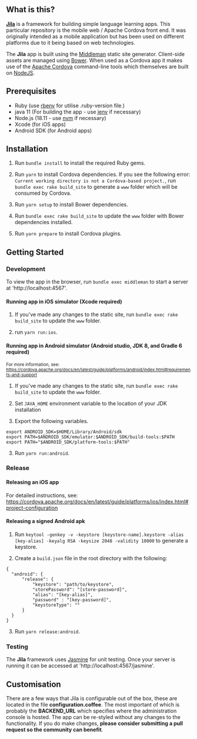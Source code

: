 ## What is this?

[**Jila**](http://jilaframework.github.io) is a framework for building simple language learning apps. This particular repository is the mobile web / Apache Cordova front end. It was originally intended as a mobile application but has been used on different platforms due to it being based on web technologies.

The **Jila** app is built using the [Middleman](http://middlemanapp.com) static site generator. Client-side assets are managed using [Bower](http://bower.io/). When used as a Cordova app it makes use of the [Apache Cordova](http://cordova.apache.org/) command-line tools which themselves are built on [NodeJS](http://nodejs.org/).

## Prerequisites

- Ruby (use [rbenv](https://github.com/rbenv/rbenv?tab=readme-ov-file#installation) for utilise .ruby-version file.)
- java 11 (For building the app - use [jenv](https://www.jenv.be/) if necessary)
- Node.js (18.11 - use [nvm](https://github.com/nvm-sh/nvm) if necessary)
- Xcode (for iOS apps)
- Android SDK (for Android apps)

## Installation
1. Run `bundle install` to install the required Ruby gems.

2. Run `yarn` to install Cordova dependencies. If you see the following error: `Current working directory is not a Cordova-based project.`, run `bundle exec rake build_site` to generate a `www` folder which will be consumed by Cordova.

3. Run `yarn setup` to install Bower dependencies.

4. Run `bundle exec rake build_site` to update the `www` folder with Bower dependencies installed.

5. Run `yarn prepare` to install Cordova plugins.

## Getting Started

### Development
To view the app in the browser, run `bundle exec middleman` to start a server at 'http://localhost:4567'.

#### Running app in iOS simulator (Xcode required)
1. If you've made any changes to the static site, run `bundle exec rake build_site` to update the `www` folder.

2. run `yarn run:ios`.

#### Running app in Android simulator (Android studio, JDK 8, and Gradle 6 required)
<sup>For more information, see: https://cordova.apache.org/docs/en/latest/guide/platforms/android/index.html#requirements-and-support</sup>
1. If you've made any changes to the static site, run `bundle exec rake build_site` to update the `www` folder.

2. Set `JAVA_HOME` environment variable to the location of your JDK installation

3. Export the following variables.
```
export ANDROID_SDK=$HOME/Library/Android/sdk
export PATH=$ANDROID_SDK/emulator:$ANDROID_SDK/build-tools:$PATH
export PATH="$ANDROID_SDK/platform-tools:$PATH"
```

3. Run `yarn run:android`.

### Release

#### Releasing an iOS app
For detailed instructions, see: https://cordova.apache.org/docs/en/latest/guide/platforms/ios/index.html#project-configuration

#### Releasing a signed Android apk
1. Run `keytool -genkey -v -keystore [keystore-name].keystore -alias [key-alias] -keyalg RSA -keysize 2048 -validity 10000` to generate a keystore.

2. Create a `build.json` file in the root directory with the following:
```
{
  "android": {
      "release": {
          "keystore": "path/to/keystore",
          "storePassword": "[store-password]",
          "alias": "[key-alias]",
          "password" : "[key-password]",
          "keystoreType": ""
      }
  }
}
```

3. Run `yarn release:android`.


### Testing
The **Jila** framework uses [Jasmine](http://jasmine.github.io/) for unit testing. Once your server is running it can be accessed at 'http://localhost:4567/jasmine'.

## Customisation
There are a few ways that Jila is configurable out of the box, these are located in the file **configuration.coffee**. The most important of which is probably the **BACKEND_URL** which specifies where the administration console is hosted.
The app can be re-styled without any changes to the functionality. If you do make changes, **please consider submitting a pull request so the community can benefit**.